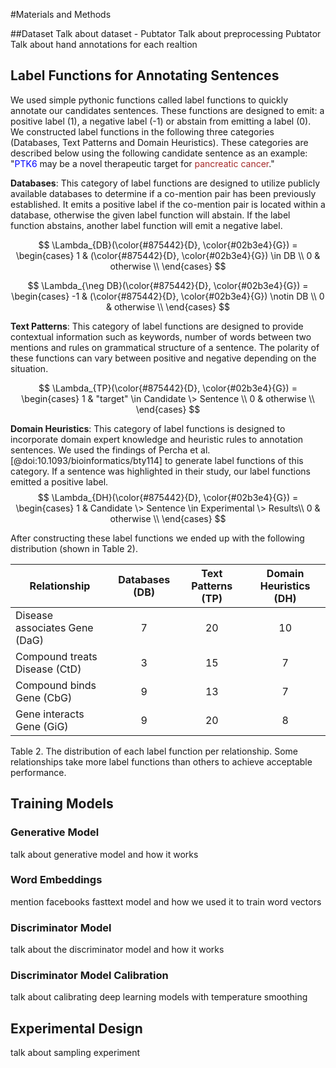 #Materials and Methods

##Dataset
Talk about dataset - Pubtator
Talk about preprocessing Pubtator
Talk about hand annotations for each realtion

## Label Functions for Annotating Sentences
We used simple pythonic functions called label functions to quickly annotate our candidates sentences.
These functions are designed to emit: a positive label (1), a negative label (-1) 
or abstain from emitting a label (0).
We constructed label functions in the following three categories (Databases, Text Patterns and Domain Heuristics).
These categories are described below using the following candidate sentence as an example: \"<span style="color:blue">PTK6</span> may be a novel therapeutic target for <span style="color:brown">pancreatic cancer</span>."

**Databases**: This category of label functions are designed to utilize publicly available databases to determine if a co-mention pair has been previously established.
It emits a positive label if the co-mention pair is located within a database, otherwise the given label function will abstain.
If the label function abstains, another label function will emit a negative label.

$$ \Lambda_{DB}(\color{#875442}{D}, \color{#02b3e4}{G}) = 
\begin{cases}
 1 & (\color{#875442}{D}, \color{#02b3e4}{G}) \in DB \\
0 & otherwise \\
\end{cases} $$

$$ \Lambda_{\neg DB}(\color{#875442}{D}, \color{#02b3e4}{G}) = 
\begin{cases}
 -1 & (\color{#875442}{D}, \color{#02b3e4}{G}) \notin DB \\
0 & otherwise \\
\end{cases} $$

**Text Patterns**: This category of label functions are designed to provide contextual information such as keywords, number of words between two mentions and rules on grammatical structure of a sentence.
The polarity of these functions can vary between positive and negative depending on the situation.

$$ \Lambda_{TP}(\color{#875442}{D}, \color{#02b3e4}{G}) = 
\begin{cases}
 1 & "target" \in Candidate \> Sentence \\
 0 & otherwise \\
\end{cases} $$

**Domain Heuristics**: This category of label functions is designed to incorporate domain expert knowledge and heuristic rules to annotation sentences.
We used the findings of Percha et al.[@doi:10.1093/bioinformatics/bty114] to generate label functions of this category.
If a sentence was highlighted in their study, our label functions emitted a positive label.
$$
\Lambda_{DH}(\color{#875442}{D}, \color{#02b3e4}{G}) = \begin{cases}
    1 & Candidate \> Sentence \in Experimental \> Results\\
    0 & otherwise \\
    \end{cases}
$$

After constructing these label functions we ended up with the following distribution (shown in Table 2).

| Relationship | Databases (DB) | Text Patterns (TP) | Domain Heuristics (DH) |
| --- | :---: | :---: | :---: |
| Disease associates Gene (DaG) | 7 | 20 | 10 | 
| Compound treats Disease (CtD) | 3 | 15 | 7 |
| Compound binds Gene (CbG) | 9 | 13 | 7 | 
| Gene interacts Gene (GiG) | 9 | 20 | 8 | 

Table 2. The distribution of each label function per relationship. 
Some relationships take more label functions than others to achieve acceptable performance.

## Training Models
### Generative Model
talk about generative model and how it works
### Word Embeddings
mention facebooks fasttext model and how we used it to train word vectors
### Discriminator Model
talk about the discriminator model and how it works
### Discriminator Model Calibration
talk about calibrating deep learning models with temperature smoothing

## Experimental Design
talk about sampling experiment
